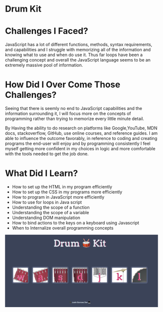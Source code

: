 # Drum Kit

# Challenges I Faced? 

JavaScript has a lot of different functions, methods, syntax requirements, and capabilities and I struggle with memorizing all of the information and knowing what to use and when do use it. Thus far loops have been a  challenging concept and overall the JavaScript language seems to be an extremely massive pool of information. 

# How Did I Over Come Those Challenges? 

Seeing that there is seemly no end to JavaScript capabilities and the information surrounding it, I will focus more on the concepts of programming rather than trying to memorize every little minute detail. 

By Having the ability to do research on platforms like Google,YouTube, MDN docs, stackoverflow, GitHub, use online courses, and reference guides. I am able to influence the outcome favorably, in reference to coding and creating programs the end-user will enjoy and by programming consistently I feel myself getting more confident in my choices in logic and more comfortable with the tools needed to get the job done. 

# What Did I Learn? 

* How to set up the HTML in my program efficiently 
* How to set up the CSS in my programs more efficiently
* How to program in JavaScript more efficiently
* How to use for loops in Java script
* Understanding the scope of a function
* Understanding the scope of a variable
* Understanding DOM manipulation
* How to bind actions to the keys on a keyboard using Javascript 
* When to Internalize overall programming concepts

![Drumkit Screen Shot](drumkit.png)
